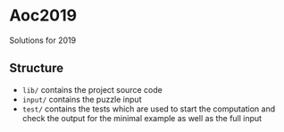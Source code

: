 # Aoc2019

Solutions for 2019

## Structure

* `lib/` contains the project source code
* `input/` contains the puzzle input
* `test/` contains the tests which are used to start the computation and check the output
for the minimal example as well as the full input
